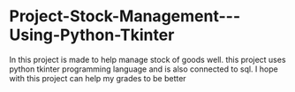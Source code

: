 # Project-Stock-Management---Using-Python-Tkinter
In this project is made to help manage stock of goods well. this project uses python tkinter programming language and is also connected to sql. I hope with this project can help my grades to be better
